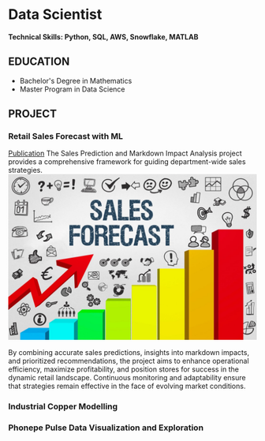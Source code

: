 # Data Scientist

#### Technical Skills: Python, SQL, AWS, Snowflake, MATLAB

## EDUCATION
 - Bachelor's Degree in Mathematics
 - Master Program in Data Science

## PROJECT
### Retail Sales Forecast with ML
[Publication](https://github.com/Preethi-PanneerSelvam/Retail-Sales-Forecast-With-ML)
The Sales Prediction and Markdown Impact Analysis project provides a
comprehensive framework for guiding department-wide sales
strategies. 
![Forecast-Sales-using-Machine-Learning](/assets/img/Forecast-Sales-using-Machine-Learning.jpeg)

By combining accurate sales predictions, insights into
markdown impacts, and prioritized recommendations, the project aims
to enhance operational efficiency, maximize profitability, and position
stores for success in the dynamic retail landscape. Continuous
monitoring and adaptability ensure that strategies remain effective in
the face of evolving market conditions.

### Industrial Copper Modelling


### Phonepe Pulse Data Visualization and Exploration
